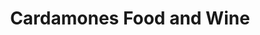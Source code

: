 ---
title: "Cardamones Food and Wine"
url: /fairfield/cardamones-food-and-wine/
shop: Supermarkt
---